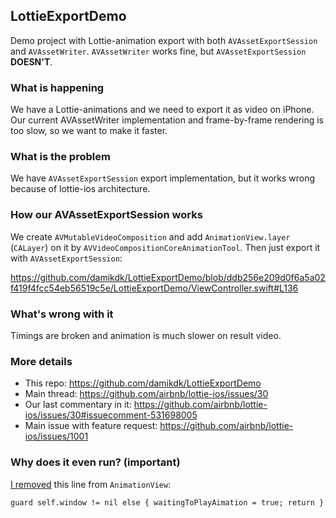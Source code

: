 ## LottieExportDemo
Demo project with Lottie-animation export with both `AVAssetExportSession` and `AVAssetWriter`. `AVAssetWriter` works fine, but `AVAssetExportSession` **DOESN'T**.

### What is happening
We have a Lottie-animations and we need to export it as video on iPhone. Our current AVAssetWriter implementation and frame-by-frame rendering is too slow, so we want to make it faster.

### What is the problem
We have `AVAssetExportSession` export implementation, but it works wrong because of lottie-ios architecture.

### How our AVAssetExportSession works
We create `AVMutableVideoComposition` and add `AnimationView.layer` (`CALayer`) on it by `AVVideoCompositionCoreAnimationTool`. Then just export it with `AVAssetExportSession`:

https://github.com/damikdk/LottieExportDemo/blob/ddb256e209d0f6a5a02f419f4fcc54eb56519c5e/LottieExportDemo/ViewController.swift#L136

### What's wrong with it
Timings are broken and animation is much slower on result video.

### More details
- This repo: https://github.com/damikdk/LottieExportDemo
- Main thread: https://github.com/airbnb/lottie-ios/issues/30
- Our last commentary in it: https://github.com/airbnb/lottie-ios/issues/30#issuecomment-531698005
- Main issue with feature request: https://github.com/airbnb/lottie-ios/issues/1001

### Why does it even run? (important)
[I removed](https://github.com/airbnb/lottie-ios/issues/999) this line from `AnimationView`:
```
guard self.window != nil else { waitingToPlayAimation = true; return }
```
